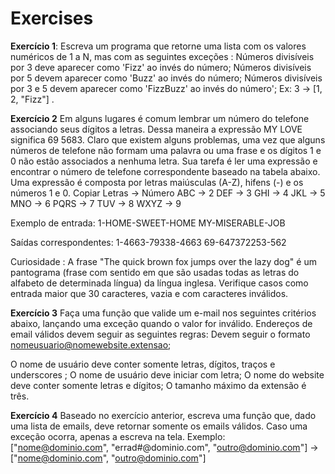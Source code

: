 # Exercises


**Exercício 1**: Escreva um programa que retorne uma lista com os valores numéricos de 1 a N, mas com as seguintes exceções :
Números divisíveis por 3 deve aparecer como 'Fizz' ao invés do número;
Números divisíveis por 5 devem aparecer como 'Buzz' ao invés do número;
Números divisíveis por 3 e 5 devem aparecer como 'FizzBuzz' ao invés do número';
Ex: 3 -> [1, 2, "Fizz"] .

**Exercício 2** Em alguns lugares é comum lembrar um número do telefone associando seus dígitos a letras. Dessa maneira a expressão MY LOVE significa 69 5683. Claro que existem alguns problemas, uma vez que alguns números de telefone não formam uma palavra ou uma frase e os dígitos 1 e 0 não estão associados a nenhuma letra.
Sua tarefa é ler uma expressão e encontrar o número de telefone correspondente baseado na tabela abaixo. Uma expressão é composta por letras maiúsculas (A-Z), hifens (-) e os números 1 e 0.
Copiar
Letras  ->  Número
ABC     ->  2
DEF     ->  3
GHI     ->  4
JKL     ->  5
MNO     ->  6
PQRS    ->  7
TUV     ->  8
WXYZ    ->  9

Exemplo de entrada:
1-HOME-SWEET-HOME
MY-MISERABLE-JOB

Saídas correspondentes:
1-4663-79338-4663
69-647372253-562

Curiosidade : A frase "The quick brown fox jumps over the lazy dog" é um pantograma (frase com sentido em que são usadas todas as letras do alfabeto de determinada língua) da língua inglesa.
Verifique casos como entrada maior que 30 caracteres, vazia e com caracteres inválidos.

**Exercício 3** Faça uma função que valide um e-mail nos seguintes critérios abaixo, lançando uma exceção quando o valor for inválido. Endereços de email válidos devem seguir as seguintes regras:
Devem seguir o formato nomeusuario@nomewebsite.extensao;

O nome de usuário deve conter somente letras, dígitos, traços e underscores ;
O nome de usuário deve iniciar com letra;
O nome do website deve conter somente letras e dígitos;
O tamanho máximo da extensão é três.


**Exercício 4** Baseado no exercício anterior, escreva uma função que, dado uma lista de emails, deve retornar somente os emails válidos. Caso uma exceção ocorra, apenas a escreva na tela.
Exemplo: ["nome@dominio.com", "errad#@dominio.com", "outro@dominio.com"] -> ["nome@dominio.com", "outro@dominio.com"]
